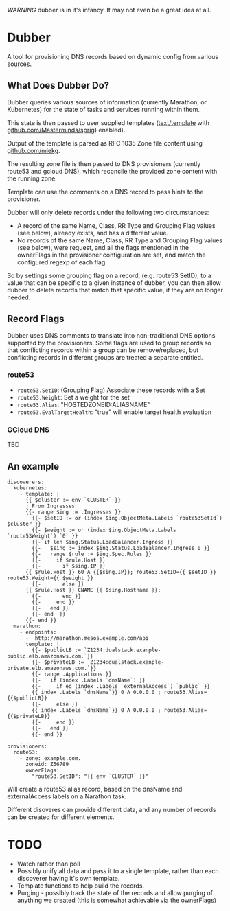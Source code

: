 
*WARNING* dubber is in it's infancy. It may not even be a great idea at all.

# Dubber

A tool for provisioning DNS records based on dynamic config from
various sources.

## What Does Dubber Do?

Dubber queries various sources of information (currently Marathon,
or Kubernetes) for the state of tasks and services running within
them.

This state is then passed to user supplied templates
([text/template](https://godoc.org/text/template)
with [github.com/Masterminds/sprig](https://godoc.org/github.com/Masterminds/sprig)) enabled).

Output of the template is parsed as  RFC 1035 Zone file content using
[github.com/miekg](https://godoc.org/github.com/miekg).

The resulting zone file is then passed to DNS provisioners (currently
route53 and gcloud DNS), which reconcile the provided zone
content with the running zone.

Template can use the comments on a DNS record to pass hints to the
provisioner.

Dubber will only delete records under the following two circumstances:
- A record of the same Name, Class, RR Type and Grouping Flag values (see below), already
  exists, and has a different value.
- No records of the same Name, Class, RR Type and Grouping Flag values (see below), were
  request, and all the flags mentioned in the ownerFlags in the provisioner configuration
  are set, and match the configured regexp of each flag.

So by settings some grouping flag on a record, (e.g. route53.SetID), to a value that can be
specific to a given instance of dubber, you can then allow dubber to delete records that match
that specific value, if they are no longer needed.

## Record Flags

Dubber uses DNS comments to translate into non-traditional DNS options supported by the provisioners.
Some flags are used to group records so that conflicting records within a group can be remove/replaced,
but conflicting records in different groups are treated a separate entitied.

### route53

- `route53.SetID`: (Grouping Flag)  Associate these records with a Set
- `route53.Weight`: Set a weight for the set
- `route53.Alias`: "HOSTEDZONEID:ALIASNAME"
- `route53.EvalTargetHealth`: "true" will enable target health evaluation

### GCloud DNS

TBD

## An example

```
discoverers:
  kubernetes:
    - template: |
      {{ $cluster := env `CLUSTER` }}
      ; From Ingresses
      {{- range $ing := .Ingresses }}
        {{- $setID := or (index $ing.ObjectMeta.Labels `route53SetId`) $cluster }}
        {{- $weight := or (index $ing.ObjectMeta.Labels `route53Weight`) `0` }}
        {{- if len $ing.Status.LoadBalancer.Ingress }}
        {{-   $sing := index $ing.Status.LoadBalancer.Ingress 0 }}
        {{-   range $rule := $ing.Spec.Rules }}
        {{-     if $rule.Host }}
        {{-       if $sing.IP }}
      {{ $rule.Host }} 60 A {{$sing.IP}}; route53.SetID={{ $setID }} route53.Weight={{ $weight }}
        {{-       else }}
      {{ $rule.Host }} CNAME {{ $sing.Hostname }};
        {{-       end }}
        {{-     end }}
        {{-   end }}
        {{- end  }}
      {{- end }}
  marathon:
    - endpoints:
      -  http://marathon.mesos.example.com/api
      template: |
        {{- $publicLB := `Z1234:dualstack.exanple-public.elb.amazonaws.com.`}}
        {{- $privateLB := `Z1234:dualstack.exanple-private.elb.amazonaws.com.`}}
        {{- range .Applications }}
        {{-   if (index .Labels `dnsName`) }}
        {{-     if eq (index .Labels `externalAccess`) `public` }}
        {{ index .Labels `dnsName`}} 0 A 0.0.0.0 ; route53.Alias={{$publicLB}}
        {{-     else }}
        {{ index .Labels `dnsName`}} 0 A 0.0.0.0 ; route53.Alias={{$privateLB}}
        {{-     end }}
        {{-   end }}
        {{- end }}

provisioners:
  route53:
    - zone: example.com.
      zoneid: Z56789
      ownerFlags:
        "route53.SetID": "{{ env `CLUSTER` }}"
```

Will create a route53 alias record, based on the dnsName and externalAccess
labels on a Narathon task.

Different disoveres can provide different data, and any number of records can be
created for different elements.

# TODO
- Watch rather than poll
- Possibly unify all data and pass it to a single template, rather than each
  discoverer having it's own template.
- Template functions to help build the records.
- Purging - possibly track the state of the records and allow purging of anything
  we created (this is somewhat achievable via the ownerFlags)


